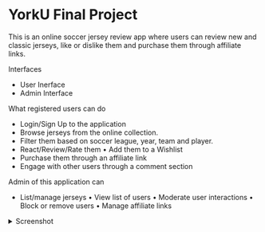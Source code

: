 # YorkU Final Project

This is an online soccer jersey review app where users can review new and classic jerseys, like or dislike them and purchase them through affiliate links.

Interfaces

- User Inerface 
- Admin Interface

What registered users can do

- Login/Sign Up to the application 
- Browse jerseys from the online collection. 
- Filter them based on soccer league, year, team and player. 
- React/Review/Rate them • Add them to a Wishlist 
- Purchase them through an affiliate link 
- Engage with other users through a comment section

Admin of this application can 
- List/manage jerseys • View list of users • Moderate user interactions • Block or remove users • Manage affiliate links

<details>
<summary>Screenshot</summary>

![Screen Shot 2023-01-22 at 11 32 42 AM](https://user-images.githubusercontent.com/54293301/213927317-26e48de3-0901-4544-920b-d7e0d8caf274.png)

</details>


